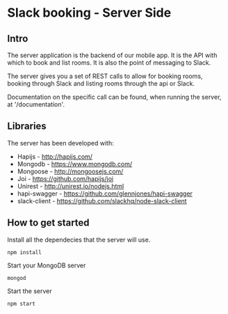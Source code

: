 # Slack booking - Server Side

## Intro
The server application is the backend of our mobile app. It is the API with which to book and list rooms. It is also the point of messaging to Slack.

The server gives you a set of REST calls to allow for booking rooms, booking through Slack and listing rooms through the api or Slack.

Documentation on the specific call can be found, when running the server, at '/documentation'.

## Libraries

The server has been developed with:

* Hapijs - http://hapijs.com/
* Mongodb - https://www.mongodb.com/
* Mongoose - http://mongoosejs.com/
* Joi - https://github.com/hapijs/joi
* Unirest - http://unirest.io/nodejs.html
* hapi-swagger - https://github.com/glennjones/hapi-swagger
* slack-client - https://github.com/slackhq/node-slack-client


## How to get started

Install all the dependecies that the server will use.

	npm install

Start your MongoDB server

	mongod

Start the server

	npm start



